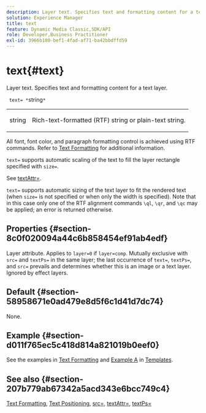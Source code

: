 ```yaml
---
description: Layer text. Specifies text and formatting content for a text layer.
solution: Experience Manager
title: text
feature: Dynamic Media Classic,SDK/API
role: Developer,Business Practitioner
exl-id: 3966b180-bef1-4fad-af71-ba42bbdffd59
---
```

# text{#text}

Layer text. Specifies text and formatting content for a text layer.

 ` text= *`string`*`

<table id="simpletable_6C095D7F69874A8EA3D1D52103FA520C"> 
 <tr class="strow"> 
  <td class="stentry"> <p> <span class="varname"> string </span> </p> </td> 
  <td class="stentry"> <p>Rich-text-formatted (RTF) string or plain-text string. </p> </td> 
 </tr> 
</table>

All font, font color, and paragraph formatting control is achieved using RTF commands. Refer to [Text Formatting](../../../../../is-api/http-ref/image-serving-api-ref/c-http-protocol-reference/c-text-formatting/c-text-formatting.md#concept-0d3136db7f6f49668274541cd4b6364c) for additional information.

`text=` supports automatic scaling of the text to fill the layer rectangle specified with `size=`.

See [textAttr=](../../../../../is-api/http-ref/image-serving-api-ref/c-http-protocol-reference/c-command-reference/r-textattr.md#reference-ff00484fa3244286abeff34911f7ec0d).

`text=` supports automatic sizing of the text layer to fit the rendered text (when `size=` is not specified or when only the width is specified). Note that in this case only one of the RTF alignment commands `\ql`, `\qr`, and `\qc` may be applied; an error is returned otherwise.

## Properties {#section-8c0f020094a44c6b858454ef91ab4edf}

Layer attribute. Applies to `layer=0` if `layer=comp`. Mutually exclusive with `src=` and `textPs=` in the same layer; the last occurrence of `text=`, `textPs=`, and `src=` prevails and determines whether this is an image or a text layer. Ignored by effect layers.

## Default {#section-58958671e0ad479e8d5f6c1d41d7dc74}

None.

## Example {#section-d011f765ec5c418d814a821019b0eef0}

See the examples in [Text Formatting](../../../../../is-api/http-ref/image-serving-api-ref/c-http-protocol-reference/c-text-formatting/c-text-formatting.md#concept-0d3136db7f6f49668274541cd4b6364c) and [Example A](../../../../../is-api/http-ref/image-serving-api-ref/c-http-protocol-reference/c-templates/r-example-a.md#reference-c78ea82e8a1646738e764fa6685dfbac) in [Templates](../../../../../is-api/http-ref/image-serving-api-ref/c-http-protocol-reference/c-templates/c-templates.md#concept-3cd2d2adae0e41b2979b9640244d4d3e).

## See also {#section-207b779ab67342a5acd343e6bcc749c4}

[Text Formatting](../../../../../is-api/http-ref/image-serving-api-ref/c-http-protocol-reference/c-text-formatting/c-text-formatting.md#concept-0d3136db7f6f49668274541cd4b6364c), [Text Positioning](../../../../../is-api/http-ref/image-serving-api-ref/c-http-protocol-reference/c-text-formatting/r-text-positioning.md#reference-f647443d92914f4b89a7cc5a83267d87), [src=](../../../../../is-api/http-ref/image-serving-api-ref/c-http-protocol-reference/c-command-reference/r-src.md#reference-f6506637778c4c69bf106a7924a91ab1), [textAttr=](../../../../../is-api/http-ref/image-serving-api-ref/c-http-protocol-reference/c-command-reference/r-textattr.md#reference-ff00484fa3244286abeff34911f7ec0d), [textPs=](../../../../../is-api/http-ref/image-serving-api-ref/c-http-protocol-reference/c-command-reference/r-textps.md#reference-4209a2a6169f44278da2647cfb0cd767)

